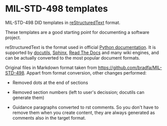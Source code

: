 MIL-STD-498 templates
=====================

MIL-STD-498 DID templates in [reStructuredText](http://docutils.sourceforge.net/rst.html) format.

These templates are a good starting point for documenting a software project.

reStructuredText is the format used in official
[Python documentation](http://docs.python.org).
It is supported by 
[docutils](http://docutils.sourceforge.net/), 
[Sphinx](http://sphinx-doc.org/), 
[Read The Docs](https://readthedocs.org/)
and many wiki engines, and can be actually converted to the most popular document formats.

Original files in Markdown format taken from https://github.com/bradfa/MIL-STD-498.
Appart from format conversion, other changes performed:

- Removed dots at the end of sections

- Removed section numbers (left to user's decission; docutils can generate them)

- Guidance paragraphs converted to rst comments. So you don't have to remove them when you create content,
  they are always generated as comments also in the target format.
